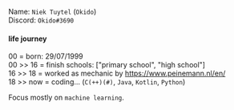 Name: `Niek Tuytel` (`Okido`)  
Discord: `Okido#3690`  

#### life journey
00        = born: 29/07/1999  
00 >> 16  = finish schools: ["primary school", "high school"]  
16 >> 18  = worked as mechanic by https://www.peinemann.nl/en/   
18 >> now =  coding... (`C(++)(#)`, `Java`, `Kotlin`, `Python`)

Focus mostly on `machine learning`.
